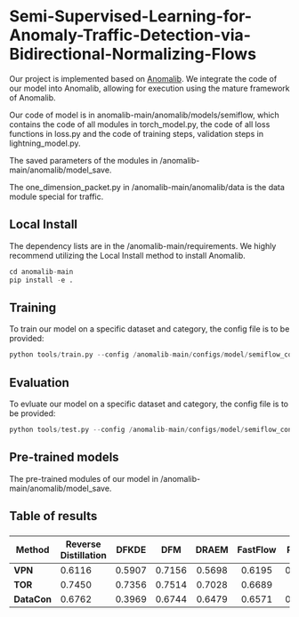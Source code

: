# Semi-Supervised-Learning-for-Anomaly-Traffic-Detection-via-Bidirectional-Normalizing-Flows

Our project is implemented based on [Anomalib](https://github.com/openvinotoolkit/anomalib/tree/main). We integrate the code of our model into Anomalib, allowing for execution using the mature framework of Anomalib.

Our code of model is in anomalib-main/anomalib/models/semiflow, which contains the code of all modules in torch_model.py, the code of all loss functions in loss.py and the code of training steps, validation steps in lightning_model.py.

The saved parameters of the modules in /anomalib-main/anomalib/model_save.

The one_dimension_packet.py in /anomalib-main/anomalib/data is the data module special for traffic.

## Local Install 
The dependency lists are in the /anomalib-main/requirements. We highly recommend utilizing the Local Install method to install Anomalib.

```python
cd anomalib-main
pip install -e .
```

## Training
To train our model on a specific dataset and category, the config file is to be provided:
```python
python tools/train.py --config /anomalib-main/configs/model/semiflow_config.yaml
```

## Evaluation
To evluate our model on a specific dataset and category, the config file is to be provided:
```python
python tools/test.py --config /anomalib-main/configs/model/semiflow_config.yaml --weight_file <path/to/model/weight.pth>
```

## Pre-trained models
The pre-trained modules of our model in /anomalib-main/anomalib/model_save.

## Table of results
### 

| Method    |    Reverse Distillation             |    DFKDE    |  DFM   |   DRAEM    |  FastFlow  |   PaDiM    |   PatchCore    |  STFPM   |   CFLOW   |  GANomaly  | GANomaly_1d  | Ours |
| --------- | ------------------ | :-------: | :-------: | :-------: | :-------: | :-------: | :-------: | :-------: | :-------: | :-------: | :-------: | :-------: |
| **VPN**   | 0.6116 | 0.5907 |   0.7156   |   0.5698   |   0.6195   | 0.6726 | 0.7058 | 0.5657 | 0.5433 | 0.6239 |  0.5913   | 0.8822 |
| **TOR**    | 0.7450|   0.7356   |   0.7514   |   0.7028   |   0.6689   |   7516   |   0.7434   |   0.7371   |   0.7025   |   0.7823   |   0.7166   |   0.8784   |
| **DataCon** | 0.6762     |   0.3969   |   0.6744   |   0.6479   | 0.6571   |  0.6768   |   0.4605   |   0.6292   | 0.5850 |   0.6871   |  0.6884  |   0.7063   |

